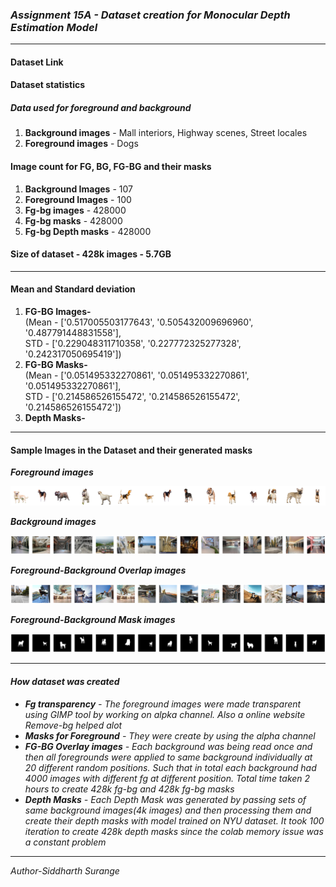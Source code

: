 <h3><i> Assignment 15A - Dataset creation for Monocular Depth Estimation Model </i></h3>
<hr>
<h4> Dataset Link </h4>

<h4> Dataset statistics </h4>
<h5> Data used for foreground and background</h6>
<ol>
  <li><b>Background images</b> - Mall interiors, Highway scenes, Street locales</li>
  <li><b>Foreground images</b> - Dogs</li>
</ol>

<h4> Image count for FG, BG, FG-BG and their masks</h4>
<ol>
  <li><b>Background Images</b> - 107</li>
  <li><b>Foreground Images</b> - 100</li>
  <li><b>Fg-bg images</b> - 428000</li>
  <li><b>Fg-bg masks</b> - 428000</li>
  <li><b>Fg-bg Depth masks</b> - 428000</li>
</ol>

<h4> Size of dataset - 428k images - 5.7GB</h4>

<hr>
<h4> Mean and Standard deviation </h4>
<ol>
  <li><b>FG-BG Images-</b> <br>
    (Mean - ['0.517005503177643', '0.505432009696960', '0.487791448831558'],<br>
     STD -  ['0.229048311710358', '0.227772325277328', '0.242317050695419'])</li>
  <li><b>FG-BG Masks-</b><br>
  (Mean - ['0.051495332270861', '0.051495332270861', '0.051495332270861'],<BR>
   STD  - ['0.214586526155472', '0.214586526155472', '0.214586526155472'])</li>
  <li><b>Depth Masks-</b></li>
</ol>
<hr>
<h4> Sample Images in the Dataset and their generated masks</h4>

<b><i> Foreground images</b>

![img](https://github.com/SID-SURANGE/EVA-4.0/blob/master/Session%2015%20RCNN/Assignment%2015A/Bg_images.png)

<b><i> Background images</b>

![img](https://github.com/SID-SURANGE/EVA-4.0/blob/master/Session%2015%20RCNN/Assignment%2015A/Fg_images.png)

<b><i> Foreground-Background Overlap images</b>

![img](https://github.com/SID-SURANGE/EVA-4.0/blob/master/Session%2015%20RCNN/Assignment%2015A/Fg-bg.png)

<b><i> Foreground-Background Mask images</b>

![img](https://github.com/SID-SURANGE/EVA-4.0/blob/master/Session%2015%20RCNN/Assignment%2015A/Fg-bg-mask.png)

<hr>
<h4> How dataset was created</h4>
<ul>
  <li><b>Fg transparency</b> - The foreground images were made transparent using GIMP tool by working on alpka channel. Also a online website Remove-bg helped alot</li>
  <li><b>Masks for Foreground</b> - They were create by using the alpha channel</li>
  <li><b>FG-BG Overlay images</b> - Each background was being read once and then all foregrounds were applied to same background individually at 20 different random positions. Such that in total each background had 4000 images with different fg at different position. Total time taken 2 hours to create 428k fg-bg and 428k fg-bg masks</li>
  <li><b>Depth Masks</b> -  Each Depth Mask was generated by passing sets of same background images(4k images) and then processing them and create their depth masks with model trained on NYU dataset. It took 100 iteration to create 428k depth masks since the colab memory issue was a constant problem</li>
</ul>

<hr>
Author-Siddharth Surange

